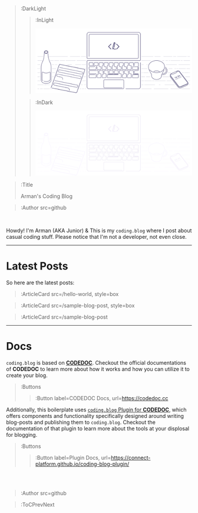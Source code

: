 > :DarkLight
> > :InLight
> >
> > ![banner](/img/cb-banner.svg)
>
> > :InDark
> >
> > ![banner](/img/cb-banner-dark.svg)

> :Title
>
> Arman's Coding Blog

> :Author src=github

<br>

Howdy! I'm Arman (AKA Junior) & This is my `coding.blog` where I post about casual coding stuff. Please notice that I'm not a developer, not even close.

---

# Latest Posts

So here are the latest posts:

> :ArticleCard src=/hello-world, style=box

> :ArticleCard src=/sample-blog-post, style=box

> :ArticleCard src=/sample-blog-post

---

# Docs

`coding.blog` is based on [**CODEDOC**](https://codedoc.cc). Checkout the official documentations
of **CODEDOC** to learn more about how it works and how you can utilize it to create your blog.

> :Buttons
> > :Button label=CODEDOC Docs, url=https://codedoc.cc

Additionally, this boilerplate uses [`coding.blog` Plugin for **CODEDOC**](https://github.com/CONNECT-platform/coding-blog-plugin),
which offers components and functionality specifically designed around writing blog-posts
and publishing them to `coding.blog`. Checkout the documentation of that plugin to learn more
about the tools at your displosal for blogging.

> :Buttons
> > :Button label=Plugin Docs, url=https://connect-platform.github.io/coding-blog-plugin/

<br><br>

> :Author src=github

> :ToCPrevNext
